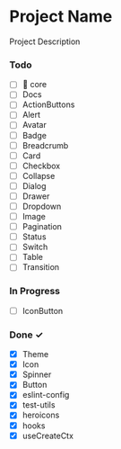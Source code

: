 # Project Name

Project Description

### Todo

- [ ] 🔎 core
- [ ] Docs
- [ ] ActionButtons
- [ ] Alert
- [ ] Avatar
- [ ] Badge
- [ ] Breadcrumb
- [ ] Card
- [ ] Checkbox
- [ ] Collapse
- [ ] Dialog
- [ ] Drawer
- [ ] Dropdown
- [ ] Image
- [ ] Pagination
- [ ] Status
- [ ] Switch
- [ ] Table
- [ ] Transition

### In Progress

- [ ] IconButton

### Done ✓

- [x] Theme
- [x] Icon
- [x] Spinner
- [x] Button
- [x] eslint-config
- [x] test-utils
- [x] heroicons
- [x] hooks
- [x] useCreateCtx
